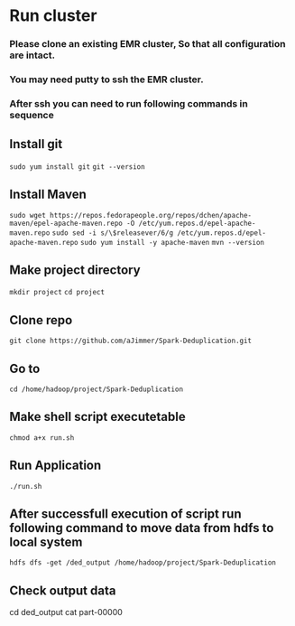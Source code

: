 # Run cluster

### Please clone an existing EMR cluster, So that all configuration are intact.
### You may need putty to ssh the EMR cluster. 
### After ssh you can need to run following commands in sequence

## Install git

`sudo yum install git`
`git --version`

## Install Maven

`sudo wget https://repos.fedorapeople.org/repos/dchen/apache-maven/epel-apache-maven.repo -O /etc/yum.repos.d/epel-apache-maven.repo`
`sudo sed -i s/\$releasever/6/g /etc/yum.repos.d/epel-apache-maven.repo`
`sudo yum install -y apache-maven`
`mvn --version`


## Make project directory

`mkdir project`
`cd project`



## Clone repo

`git clone https://github.com/aJimmer/Spark-Deduplication.git`

## Go to

`cd /home/hadoop/project/Spark-Deduplication`



## Make shell script executetable

`chmod a+x run.sh`

## Run Application

`./run.sh`

## After successfull execution of script run following command to move data from hdfs to local system

`hdfs dfs -get /ded_output /home/hadoop/project/Spark-Deduplication`

## Check output data
cd ded_output
cat part-00000